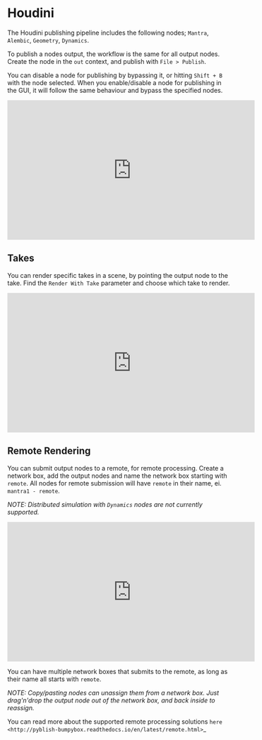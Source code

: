 # Houdini

The Houdini publishing pipeline includes the following nodes; ```Mantra```, ```Alembic```, ```Geometry```, ```Dynamics```.

To publish a nodes output, the workflow is the same for all output nodes. Create the node in the ```out``` context, and publish with ```File > Publish```.

You can disable a node for publishing by bypassing it, or hitting ```Shift + B``` with the node selected. When you enable/disable a node for publishing in the GUI, it will follow the same behaviour and bypass the specified nodes.

<iframe width="560" height="315" src="https://www.youtube.com/embed/245hB9_QSWk" frameborder="0" allowfullscreen></iframe>

## Takes

You can render specific takes in a scene, by pointing the output node to the take. Find the ```Render With Take``` parameter and choose which take to render.

<iframe width="560" height="315" src="https://www.youtube.com/embed/yvjXr78FdyY" frameborder="0" allowfullscreen></iframe>

## Remote Rendering

You can submit output nodes to a remote, for remote processing. Create a network box, add the output nodes and name the network box starting with ```remote```. All nodes for remote submission will have ```remote``` in their name, ei. ```mantra1 - remote```.

*NOTE: Distributed simulation with ```Dynamics``` nodes are not currently supported.*

<iframe width="560" height="315" src="https://www.youtube.com/embed/sGYEApiuoh4" frameborder="0" allowfullscreen></iframe>

You can have multiple network boxes that submits to the remote, as long as their name all starts with ```remote```.

*NOTE: Copy/pasting nodes can unassign them from a network box. Just drag'n'drop the output node out of the network box, and back inside to reassign.*

You can read more about the supported remote processing solutions `here <http://pyblish-bumpybox.readthedocs.io/en/latest/remote.html>`_
